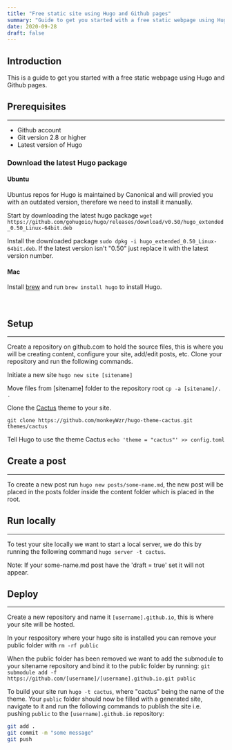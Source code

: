 ```yaml
---
title: "Free static site using Hugo and Github pages"
summary: "Guide to get you started with a free static webpage using Hugo and Github pages."
date: 2020-09-28
draft: false
---
```


## Introduction
This is a guide to get you started with a free static webpage using Hugo and Github pages. 

## Prerequisites
------
* Github account
* Git version 2.8 or higher
* Latest version of Hugo

### Download the latest Hugo package
#### Ubuntu
Ubuntus repos for Hugo is maintained by Canonical and will provied you with an outdated version, therefore we need to install it manually.

Start by downloading the latest hugo package `wget https://github.com/gohugoio/hugo/releases/download/v0.50/hugo_extended_0.50_Linux-64bit.deb`
 
Install the downloaded package `sudo dpkg -i hugo_extended_0.50_Linux-64bit.deb`. If the latest version isn't "0.50" just replace it with the latest version number.

#### Mac
Install [brew](https://brew.sh/) and run `brew install hugo` to install Hugo.
<br />
<br />
<br />
## Setup
------
Create a repository on github.com to hold the source files, this is where you will be creating content, configure your site, add/edit posts, etc. Clone your repository and run the following commands.

Initiate a new site `hugo new site [sitename]`

Move files from [sitename] folder to the repository root `cp -a [sitename]/. .`

Clone the [Cactus](https://github.com/monkeyWzr/hugo-theme-cactus) theme to your site.

`git clone https://github.com/monkeyWzr/hugo-theme-cactus.git themes/cactus`

Tell Hugo to use the theme Cactus `echo 'theme = "cactus"' >> config.toml`

## Create a post
------
To create a new post run `hugo new posts/some-name.md`, the new post will be placed in the posts folder inside the content folder which is placed in the root.

## Run locally
------
To test your site locally we want to start a local server, we do this by running the following command `hugo server -t cactus`.

 Note: If your some-name.md post have the 'draft = true' set it will not appear.

## Deploy
------
Create a new repository and name it `[username].github.io`, this is where your site will be hosted. 

In your respository where your hugo site is installed you can remove your public folder with `rm -rf public`

When the public folder has been removed we want to add the submodule to your sitename repository and bind it to the public folder by running:
`git submodule add -f https://github.com/[username]/[username].github.io.git public`

To build your site run `hugo -t cactus`, where "cactus" being the name of the theme. Your `public` folder should now be filled with a generated site, navigate to it and run the following commands to publish the site i.e. pushing `public` to the `[username].github.io` repository:

```bash
git add .
git commit -m "some message"
git push
```